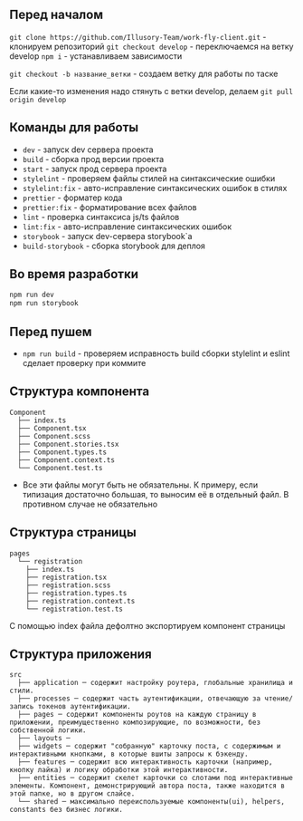 ## Перед началом

`git clone https://github.com/Illusory-Team/work-fly-client.git` - клонируем репозиторий
`git checkout develop` - переключаемся на ветку develop
`npm i` - устанавливаем зависимости

`git checkout -b название_ветки` - создаем ветку для работы по таске

Если какие-то изменения надо стянуть с ветки develop, делаем `git pull origin develop`

## Команды для работы

- `dev` - запуск dev сервера проекта
- `build` - сборка прод версии проекта
- `start` - запуск прод сервера проекта
- `stylelint` - проверяем файлы стилей на синтаксические ошибки
- `stylelint:fix` - авто-исправление синтаксических ошибок в стилях
- `prettier` - форматер кода
- `prettier:fix` - форматирование всех файлов
- `lint` - проверка синтаксиса js/ts файлов
- `lint:fix` - авто-исправление синтаксических ошибок
- `storybook` - запуск dev-сервера storybook`а
- `build-storybook` - сборка storybook для деплоя

## Во время разработки

```bash
npm run dev
npm run storybook
```

## Перед пушем

- `npm run build` - проверяем исправность build сборки
  stylelint и eslint сделает проверку при коммите

## Структура компонента

```
Component
  ├── index.ts
  ├── Component.tsx
  ├── Component.scss
  ├── Component.stories.tsx
  ├── Component.types.ts
  ├── Component.context.ts
  └── Component.test.ts
```

- Все эти файлы могут быть не обязательны. К примеру, если типизация достаточно большая, то выносим её в отдельный файл. В противном случае не обязательно

## Структура страницы

```
pages
  └── registration
    ├── index.ts
    ├── registration.tsx
    ├── registration.scss
    ├── registration.types.ts
    ├── registration.context.ts
    └── registration.test.ts
```

С помощью index файла дефолтно экспортируем компонент страницы

## Структура приложения

```
src
  ├── application ─ содержит настройку роутера, глобальные хранилища и стили.
  ├── processes ─ содержит часть аутентификации, отвечающую за чтение/запись токенов аутентификации.
  ├── pages ─ содержит компоненты роутов на каждую страницу в приложении, преимущественно композирующие, по возможности, без собственной логики.
  ├── layouts ─
  ├── widgets ─ содержит "собранную" карточку поста, с содержимым и интерактивными кнопками, в которые вшиты запросы к бэкенду.
  ├── features ─ содержит всю интерактивность карточки (например, кнопку лайка) и логику обработки этой интерактивности.
  ├── entities ─ содержит скелет карточки со слотами под интерактивные элементы. Компонент, демонстрирующий автора поста, также находится в этой папке, но в другом слайсе.
  └── shared ─ максимально переиспользуемые компоненты(ui), helpers, constants без бизнес логики.
```
